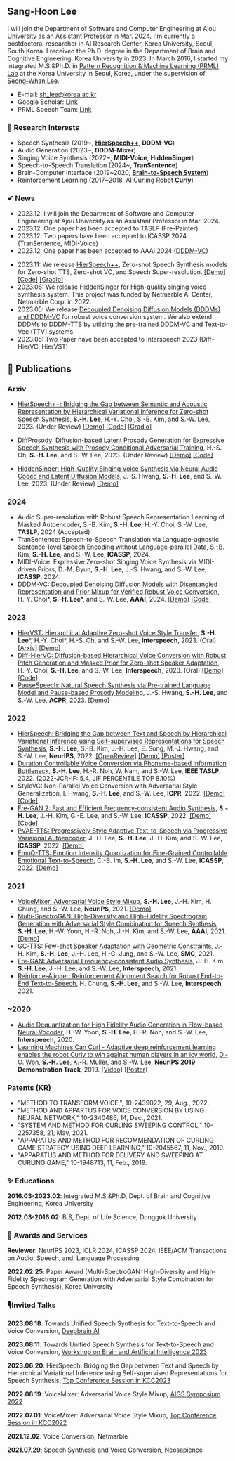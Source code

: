 ## Sang-Hoon Lee
I will join the Department of Software and Computer Engineering at Ajou University as an Assistant Professor in Mar. 2024. I'm currently a postdoctoral researcher in AI Research Center, Korea University, Seoul, South Korea. I received the Ph.D. degree in the Department of Brain and Cognitive Engineering, Korea University in 2023. In March 2016, I started my integrated M.S.&Ph.D. in [Pattern Recognition & Machine Learning (PRML) Lab](http://pr.korea.ac.kr) at the Korea University in Seoul, Korea, under the supervision of [Seong-Whan Lee](http://pr.korea.ac.kr/sub2_1.php?code=LSW).

- E-mail: sh_lee@korea.ac.kr
- Google Scholar: [Link](https://scholar.google.com/citations?user=HDzlBm0AAAAJ&hl=en)
- PRML Speech Team: [Link](https://prml-lab-speech-team.github.io/demo/)

### 👀 Research Interests 
- Speech Synthesis (2019~, [**HierSpeech++**](https://github.com/sh-lee-prml/HierSpeechpp), **DDDM-VC**)
- Audio Generation (2023~, **DDDM-Mixer**)
- Singing Voice Synthesis (2022~, **MIDI-Voice**, **HiddenSinger**)
- Speech-to-Speech Translation (2024~, **TranSentence**)
- Brain-Computer Interface (2019~2020, **[Brain-to-Speech System](https://brain-to-speech.github.io/demo/BTS)**)
- Reinforcement Learning (2017~2018, AI Curling Robot **[Curly](https://www.youtube.com/watch?v=71S8qpmU6VA)**)

### ✔ News
- 2023.12: I will join the Department of Software and Computer Engineering at Ajou University as an Assistant Professor in Mar. 2024.  
- 2023.12: One paper has been accepted to TASLP (Fre-Painter)
- 2023.12: Two papers have been accepted to ICASSP 2024 (TranSentence, MIDI-Voice)
- 2023.12: One paper has been accepted to AAAI 2024 ([DDDM-VC](https://arxiv.org/abs/2305.15816)) 
<!--
- (WIP) 2023.11: The source code of our diffusion-based Speech Synthesis models including DDDM-VC, Diff-HierVC, and SDT will be released in Nov. 2023   -->
- 2023.11: We release [HierSpeech++](https://github.com/sh-lee-prml/HierSpeechpp), Zero-shot Speech Synthesis models for Zero-shot TTS, Zero-shot VC, and Speech Super-resolution. [[Demo]](https://sh-lee-prml.github.io/HierSpeechpp-demo/) [[Code]](https://github.com/sh-lee-prml/HierSpeechpp) [[Gradio]](https://huggingface.co/spaces/LeeSangHoon/HierSpeech_TTS)
- 2023.06: We release [HiddenSinger](https://arxiv.org/abs/2306.06814) for High-quality singing voice synthesis system. This project was funded by Netmarble AI Center, Netmarble Corp. in 2022.
- 2023.05: We release [Decoupled Denoising Diffusion Models (DDDMs) and DDDM-VC](https://arxiv.org/abs/2305.15816) for robust voice conversion system. We also extend DDDMs to DDDM-TTS by utilzing the pre-trained DDDM-VC and Text-to-Vec (TTV) systems. 
- 2023.05: Two Paper have been accepted to Interspeech 2023 (Diff-HierVC, HierVST)
<!-- - 2022.11: Two paper have been accepted to [JKAIA2022](http://aiassociation.kr/UploadData/Editor/Conference/202211/AB25A5D8158240D0A0D04C593F48DF0D.pdf)
- 2022.09: One paper has been accepted to NeurIPS 2022 (HierSpeech)
- 2022.03: One paper has been accepted to IEEE TASLP (DCVC)
- 2022.03: One paper has been accepted to ICPR 2022 (StyleVC) 
- 2022.01: Three paper have been accepted to ICASSP 2022 (Fre-GAN 2, EmoQ-TTS, PVAE-TTS) -->



## 🎉 Publications
### Arxiv
- [HierSpeech++: Bridging the Gap between Semantic and Acoustic Representation by Hierarchical Variational Inference for Zero-shot Speech Synthesis](https://arxiv.org/abs/2311.12454), **S.-H. Lee**, H.-Y. Choi, S.-B. Kim, and S.-W. Lee, 2023. (Under Review) [[Demo]](https://sh-lee-prml.github.io/HierSpeechpp-demo/) [[Code]](https://github.com/sh-lee-prml/HierSpeechpp) [[Gradio]](https://huggingface.co/spaces/LeeSangHoon/HierSpeech_TTS)

- [DiffProsody: Diffusion-based Latent Prosody Generation for Expressive Speech Synthesis with Prosody Conditional Adversarial Training](https://arxiv.org/abs/2307.16549), H.-S. Oh, **S.-H. Lee**, and S.-W. Lee, 2023. (Under Review) [[Demo]](https://prml-lab-speech-team.github.io/demo/DiffProsody/) [[Code]](https://github.com/hsoh0306/DiffProsody)
- [HiddenSinger: High-Quality Singing Voice Synthesis via Neural Audio Codec and Latent Diffusion Models](https://arxiv.org/abs/2306.06814), J.-S. Hwang, **S.-H. Lee**, and S.-W. Lee, 2023. (Under Review) [[Demo]](https://jisang93.github.io/hiddensinger-demo/)
  
### 2024
- Audio Super-resolution with Robust Speech Representation Learning of Masked Autoencoder, S.-B. Kim, **S.-H. Lee**, H.-Y. Choi, S.-W. Lee, **TASLP**, 2024 (Accepted)
- TranSentence: Speech-to-Speech Translation via Language-agnostic Sentence-level Speech Encoding without Language-parallel Data, S.-B. Kim, **S.-H. Lee**, and S.-W. Lee, **ICASSP**, 2024.
- MIDI-Voice: Expressive Zero-shot Singing Voice Synthesis via MIDI-driven Priors, D.-M. Byun, **S.-H. Lee**, J.-S. Hwang, and S.-W. Lee, **ICASSP**, 2024.
- [DDDM-VC: Decoupled Denoising Diffusion Models with Disentangled Representation and Prior Mixup for Verified Robust Voice Conversion](https://arxiv.org/abs/2305.15816), H.-Y. Choi*, **S.-H. Lee***, and S.-W. Lee, **AAAI**, 2024. [[Demo]](https://hayeong0.github.io/DDDM-VC-demo/) [[Code]](https://github.com/hayeong0/DDDM-VC)
### 2023 
- [HierVST: Hierarchical Adaptive Zero-shot Voice Style Transfer](https://www.isca-speech.org/archive/interspeech_2023/lee23i_interspeech.html), **S.-H. Lee***, H.-Y. Choi*, H.-S. Oh, and S.-W. Lee, **Interspeech**, 2023. (Oral) [[Arxiv]](https://arxiv.org/abs/2307.16171) [[Demo]](https://hiervst.github.io/)
- [Diff-HierVC: Diffusion-based Hierarchical Voice Conversion with Robust Pitch Generation and Masked Prior for Zero-shot Speaker Adaptation](https://www.isca-speech.org/archive/interspeech_2023/choi23d_interspeech.html), H.-Y. Choi, **S.-H. Lee**, and S.-W. Lee, **Interspeech**, 2023. (Oral) [[Demo]](https://diff-hiervc.github.io/) [[Code]](https://github.com/hayeong0/Diff-HierVC)
- [PauseSpeech: Natural Speech Synthesis via Pre-trained Language Model and Pause-based Prosody Modeling](https://arxiv.org/abs/2306.07489), J.-S. Hwang, **S.-H. Lee**, and S.-W. Lee, **ACPR**, 2023. [[Demo]](https://jisang93.github.io/pausespeech-demo/)
### 2022
- [HierSpeech: Bridging the Gap between Text and Speech by Hierarchical Variational Inference using Self-supervised Representations for Speech Synthesis](https://openreview.net/pdf?id=awdyRVnfQKX), **S.-H. Lee**, S.-B. Kim, J.-H. Lee, E. Song, M.-J. Hwang, and S.-W. Lee, **NeurIPS**, 2022. [[OpenReview]](https://openreview.net/forum?id=awdyRVnfQKX) [[Demo]](https://sh-lee-prml.github.io/hierspeech-demo/) [[Poster]](https://github.com/sh-lee-prml/sh-lee-prml/blob/main/HierSpeech_poster_final.pdf)
- [Duration Controllable Voice Conversion via Phoneme-based Information Bottleneck](https://ieeexplore.ieee.org/abstract/document/9729483), **S.-H. Lee**, H.-R. Noh, W. Nam, and S.-W. Lee, **IEEE TASLP**, 2022. (2022-JCR-IF: 5.4, JIF PERCENTILE TOP 8.10%)
- StyleVC: Non-Parallel Voice Conversion with Adversarial Style Generalization, I. Hwang, **S.-H. Lee**, and S.-W. Lee, **ICPR**, 2022. [[Demo]](https://prml-lab-speech-team.github.io/demo/insun-hwang/StyleVC/) [[Code]](https://github.com/intory89/StyleVC)
- [Fre-GAN 2: Fast and Efficient Frequency-consistent Audio Synthesis](https://ieeexplore.ieee.org/document/9746675), **S.-H. Lee**, J.-H. Kim, G.-E. Lee, and S.-W. Lee, **ICASSP**, 2022. [[Demo]](https://prml-lab-speech-team.github.io/demo/FreGAN2/) [[Code]](https://github.com/prml-lab-speech-team/demo/tree/master/FreGAN2/code)
- [PVAE-TTS: Progressively Style Adaptive Text-to-Speech via Progressive Variaional Autoencoder](https://ieeexplore.ieee.org/document/9747388),	J.-H. Lee, **S.-H. Lee**, J.-H. Kim, and S.-W. Lee,  **ICASSP**, 2022. [[Demo]](https://prml-lab-speech-team.github.io/demo/PVAE-TTS/)
- [EmoQ-TTS: Emotion Intensity Quantization for Fine-Grained Controllable Emotional Text-to-Speech](https://ieeexplore.ieee.org/document/9747098),	C.-B. Im, **S.-H. Lee**, and S.-W. Lee, **ICASSP**, 2022. [[Demo]](https://prml-lab-speech-team.github.io/demo/EmoQ-TTS/)


### 2021
- [VoiceMixer: Adversarial Voice Style Mixup](https://proceedings.neurips.cc/paper/2021/hash/0266e33d3f546cb5436a10798e657d97-Abstract.html), **S.-H. Lee**, J.-H. Kim, H. Chung, and S.-W. Lee, **NeurIPS**, 2021. [[Demo]](https://anonymous-speech.github.io/voicemixer/)
- [Multi-SpectroGAN: High-Diversity and High-Fidelity Spectrogram Generation with Adversarial Style Combination for Speech Synthesis](https://arxiv.org/abs/2012.07267), **S.-H. Lee**, H.-W. Yoon, H.-R. Noh, J.-H. Kim, and S.-W. Lee, **AAAI**, 2021. [[Demo]](https://anonymsg.github.io/MSG/Demo/index.html)
- [GC-TTS: Few-shot Speaker Adaptation with Geometric Constraints](https://ieeexplore.ieee.org/abstract/document/9658830), J.-H. Kim, **S.-H. Lee**, J.-H. Lee, H.-G. Jung, and S.-W. Lee, **SMC**, 2021.
- [Fre-GAN: Adversarial Frequency-consistent Audio Synthesis](https://arxiv.org/abs/2106.02297), J.-H. Kim, **S.-H. Lee**, J.-H. Lee, and S.-W. Lee, **Interspeech**, 2021.  
- [Reinforce-Aligner: Reinforcement Alignment Search for Robust End-to-End Text-to-Speech](https://arxiv.org/abs/2106.02830), H. Chung, **S.-H. Lee**, and S.-W. Lee, **Interspeech**, 2021.  

### ~2020
- [Audio Dequantization for High Fidelity Audio Generation in Flow-based Neural Vocoder](https://arxiv.org/abs/2008.06867), H.-W. Yoon, **S.-H. Lee**, H.-R. Noh, and S.-W. Lee, **Interspeech**, 2020.  
- [Learning Machines Can Curl - Adaptive deep reinforcement learning enables the robot Curly to win against human players in an icy world](https://nips.cc/Conferences/2019/ScheduleMultitrack?event=15442), [D.-O. Won](https://sites.google.com/view/aiml-hallym/people/professor?authuser=0), **S.-H. Lee**, K.-R. Muller, and S.-W. Lee, **NeurIPS 2019 Demonstration Track**, 2019. [[Video]](https://www.youtube.com/watch?v=71S8qpmU6VA) [[Poster]](https://github.com/sh-lee-prml/sh-lee-prml/blob/main/NeurIPS2019_poster.pdf)

### Patents (KR)
- "METHOD TO TRANSFORM VOICE,", 10-2439022, 29, Aug., 2022.
- "METHOD AND APPARTUS FOR VOICE CONVERSION BY USING NEURAL NETWORK," 10-2340486, 14, Dec., 2021.
- "SYSTEM AND METHOD FOR CURLING SWEEPING CONTROL," 10-2257358, 21, May, 2021.
- "APPARATUS AND METHOD FOR RECOMMENDATION OF CURLING GAME STRATEGY USING DEEP LEARNING," 10-2045567, 11, Nov., 2019.
- "APPARATUS AND METHOD FOR DELIVERY AND SWEEPING AT CURLING GAME," 10-1948713, 11, Feb., 2019.


### ✨ Educations
**2016.03-2023.02**: Integrated M.S.&Ph.D, Dept. of Brain and Cognitive Engineering, Korea University

**2012.03-2016.02**: B.S, Dept. of Life Science, Dongguk University

### 🎁 Awards and Services
**Reviewer**: NeurIPS 2023, ICLR 2024, ICASSP 2024, IEEE/ACM Transactions on Audio, Speech, and, Language Processing 

**2022.02.25**: Paper Award (Multi-SpectroGAN: High-Diversity and High-Fidelity Spectrogram Generation with Adversarial Style Combination for Speech Synthesis), Korea University

### 🎙Invited Talks

**2023.08.18**: Towards Unified Speech Synthesis for Text-to-Speech and Voice Conversion, [Deepbrain AI](https://www.deepbrain.io/)

**2023.08.11**: Towards Unified Speech Synthesis for Text-to-Speech and Voice Conversion, [Workshop on Brain and Artificial Intelligence 2023](https://brainedusociety.kr/Conference/ConferenceView.asp?AC=2&CODE=CI20230701&CpPage=91#CONF)

**2023.06.20**: HierSpeech: Bridging the Gap between Text and Speech by Hierarchical Variational Inference using Self-supervised Representations for Speech Synthesis, [Top Conference Session in KCC2023](https://www.kiise.or.kr/conference/kcc/2023/)

**2022.08.19**: VoiceMixer: Adversarial Voice Style Mixup, [AIGS Symposium 2022](https://aigs.kr/default/customer/customer_01.php?com_board_basic=read_form&topmenu=5&left=1&com_board_idx=24&com_board_id=2)

**2022.07.01**: VoiceMixer: Adversarial Voice Style Mixup, [Top Conference Session in KCC2022](https://www.kiise.or.kr/conference/kcc/2022/)

**2021.12.02**: Voice Conversion, Netmarble

**2021.07.29**: Speech Synthesis and Voice Conversion, Neosapience

